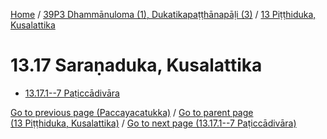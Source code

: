 
[Home](/) / [39P3 Dhammānuloma (1), Dukatikapaṭṭhānapāḷi (3)](...md) / [13 Piṭṭhiduka, Kusalattika](../39P3/13.md)

# 13.17 Saraṇaduka, Kusalattika

* [13.17.1--7 Paṭiccādivāra](13.17/13.17.1--7.md)

[Go to previous page (Paccayacatukka)](13.16/13.16.1--7/Paccayacatukka.md) / [Go to parent page (13 Piṭṭhiduka, Kusalattika)](../39P3/13.md) / [Go to next page (13.17.1--7 Paṭiccādivāra)](13.17/13.17.1--7.md)


